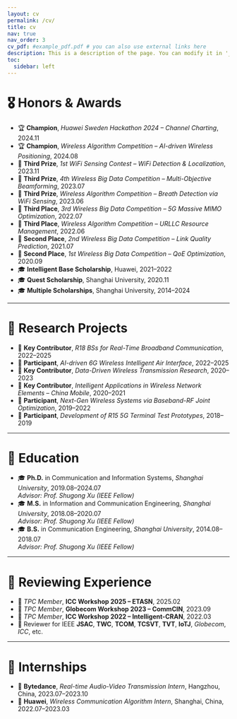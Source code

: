 ```yaml
---
layout: cv
permalink: /cv/
title: cv
nav: true
nav_order: 3
cv_pdf: #example_pdf.pdf # you can also use external links here
description: This is a description of the page. You can modify it in '_pages/cv.md'. You can also change or remove the top pdf download button.
toc:
  sidebar: left
---
```


# 🎖 Honors & Awards

- 🏆 **Champion**, *Huawei Sweden Hackathon 2024 – Channel Charting*, 2024.11  
- 🏆 **Champion**, *Wireless Algorithm Competition – AI-driven Wireless Positioning*, 2024.08  
- 🥉 **Third Prize**, *1st WiFi Sensing Contest – WiFi Detection & Localization*, 2023.11  
- 🥉 **Third Prize**, *4th Wireless Big Data Competition – Multi-Objective Beamforming*, 2023.07  
- 🥉 **Third Prize**, *Wireless Algorithm Competition – Breath Detection via WiFi Sensing*, 2023.06  
- 🥉 **Third Place**, *3rd Wireless Big Data Competition – 5G Massive MIMO Optimization*, 2022.07  
- 🥉 **Third Place**, *Wireless Algorithm Competition – URLLC Resource Management*, 2022.06  
- 🥈 **Second Place**, *2nd Wireless Big Data Competition – Link Quality Prediction*, 2021.07  
- 🥈 **Second Place**, *1st Wireless Big Data Competition – QoE Optimization*, 2020.09  
- 🎓 **Intelligent Base Scholarship**, Huawei, 2021–2022  
- 🎓 **Quest Scholarship**, Shanghai University, 2020.11  
- 🎓 **Multiple Scholarships**, Shanghai University, 2014–2024  

---

# 🎉 Research Projects

- 🧠 **Key Contributor**, *R18 BSs for Real-Time Broadband Communication*, 2022–2025  
- 🔬 **Participant**, *AI-driven 6G Wireless Intelligent Air Interface*, 2022–2025  
- 📡 **Key Contributor**, *Data-Driven Wireless Transmission Research*, 2020–2023  
- 🤖 **Key Contributor**, *Intelligent Applications in Wireless Network Elements – China Mobile*, 2020–2021  
- 📶 **Participant**, *Next-Gen Wireless Systems via Baseband-RF Joint Optimization*, 2019–2022  
- 📱 **Participant**, *Development of R15 5G Terminal Test Prototypes*, 2018–2019  

---

# 📖 Education

- 🎓 **Ph.D.** in Communication and Information Systems, *Shanghai University*, 2019.08–2024.07  
  *Advisor: Prof. Shugong Xu (IEEE Fellow)*  
- 🎓 **M.S.** in Information and Communication Engineering, *Shanghai University*, 2018.08–2020.07  
  *Advisor: Prof. Shugong Xu (IEEE Fellow)*  
- 🎓 **B.S.** in Communication Engineering, *Shanghai University*, 2014.08–2018.07  
  *Advisor: Prof. Shugong Xu (IEEE Fellow)*  

---

# 💬 Reviewing Experience

- 📅 *TPC Member*, **ICC Workshop 2025 – ETASN**, 2025.02  
- 📅 *TPC Member*, **Globecom Workshop 2023 – CommCIN**, 2023.09  
- 📅 *TPC Member*, **ICC Workshop 2022 – Intelligent-CRAN**, 2022.03  
- 📝 Reviewer for IEEE **JSAC**, **TWC**, **TCOM**, **TCSVT**, **TVT**, **IoTJ**, *Globecom*, *ICC*, etc.  

<!--
# 🗣 Invited Talks

- 🎤 *2021.06*, Talk title here.  
- 🎤 *2021.03*, Another invited talk \| [\[video\]](https://github.com/)
-->

---

# 🧪 Internships

- 🏢 **Bytedance**, *Real-time Audio-Video Transmission Intern*, Hangzhou, China, 2023.07–2023.10  
- 🏢 **Huawei**, *Wireless Communication Algorithm Intern*, Shanghai, China, 2022.07–2023.03  
